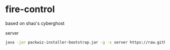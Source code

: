 # fire-control

based on shao's cyberghost


server
```bash
java -jar packwiz-installer-bootstrap.jar -g -s server https://raw.githubusercontent.com/Sliden101/minecraft-modpacks/refs/heads/fire-control/pack.toml
```